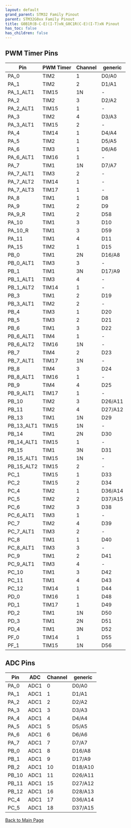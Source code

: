 ```yaml
---
layout: default
grand_parent: STM32 Family Pinout
parent: STM32G0xx Family Pinout
title: G0B1R(B-C-E)(I-T)xN_G0C1R(C-E)(I-T)xN Pinout
has_toc: false
has_children: false
---
```


## PWM Timer Pins

| Pin | PWM Timer | Channel | generic |
| --- | --- | --- | --- |
| PA_0 | TIM2 | 1 | D0/A0 |
| PA_1 | TIM2 | 2 | D1/A1 |
| PA_1_ALT1 | TIM15 | 1N | - |
| PA_2 | TIM2 | 3 | D2/A2 |
| PA_2_ALT1 | TIM15 | 1 | - |
| PA_3 | TIM2 | 4 | D3/A3 |
| PA_3_ALT1 | TIM15 | 2 | - |
| PA_4 | TIM14 | 1 | D4/A4 |
| PA_5 | TIM2 | 1 | D5/A5 |
| PA_6 | TIM3 | 1 | D6/A6 |
| PA_6_ALT1 | TIM16 | 1 | - |
| PA_7 | TIM1 | 1N | D7/A7 |
| PA_7_ALT1 | TIM3 | 2 | - |
| PA_7_ALT2 | TIM14 | 1 | - |
| PA_7_ALT3 | TIM17 | 1 | - |
| PA_8 | TIM1 | 1 | D8 |
| PA_9 | TIM1 | 2 | D9 |
| PA_9_R | TIM1 | 2 | D58 |
| PA_10 | TIM1 | 3 | D10 |
| PA_10_R | TIM1 | 3 | D59 |
| PA_11 | TIM1 | 4 | D11 |
| PA_15 | TIM2 | 1 | D15 |
| PB_0 | TIM1 | 2N | D16/A8 |
| PB_0_ALT1 | TIM3 | 3 | - |
| PB_1 | TIM1 | 3N | D17/A9 |
| PB_1_ALT1 | TIM3 | 4 | - |
| PB_1_ALT2 | TIM14 | 1 | - |
| PB_3 | TIM1 | 2 | D19 |
| PB_3_ALT1 | TIM2 | 2 | - |
| PB_4 | TIM3 | 1 | D20 |
| PB_5 | TIM3 | 2 | D21 |
| PB_6 | TIM1 | 3 | D22 |
| PB_6_ALT1 | TIM4 | 1 | - |
| PB_6_ALT2 | TIM16 | 1N | - |
| PB_7 | TIM4 | 2 | D23 |
| PB_7_ALT1 | TIM17 | 1N | - |
| PB_8 | TIM4 | 3 | D24 |
| PB_8_ALT1 | TIM16 | 1 | - |
| PB_9 | TIM4 | 4 | D25 |
| PB_9_ALT1 | TIM17 | 1 | - |
| PB_10 | TIM2 | 3 | D26/A11 |
| PB_11 | TIM2 | 4 | D27/A12 |
| PB_13 | TIM1 | 1N | D29 |
| PB_13_ALT1 | TIM15 | 1N | - |
| PB_14 | TIM1 | 2N | D30 |
| PB_14_ALT1 | TIM15 | 1 | - |
| PB_15 | TIM1 | 3N | D31 |
| PB_15_ALT1 | TIM15 | 1N | - |
| PB_15_ALT2 | TIM15 | 2 | - |
| PC_1 | TIM15 | 1 | D33 |
| PC_2 | TIM15 | 2 | D34 |
| PC_4 | TIM2 | 1 | D36/A14 |
| PC_5 | TIM2 | 2 | D37/A15 |
| PC_6 | TIM2 | 3 | D38 |
| PC_6_ALT1 | TIM3 | 1 | - |
| PC_7 | TIM2 | 4 | D39 |
| PC_7_ALT1 | TIM3 | 2 | - |
| PC_8 | TIM1 | 1 | D40 |
| PC_8_ALT1 | TIM3 | 3 | - |
| PC_9 | TIM1 | 2 | D41 |
| PC_9_ALT1 | TIM3 | 4 | - |
| PC_10 | TIM1 | 3 | D42 |
| PC_11 | TIM1 | 4 | D43 |
| PC_12 | TIM14 | 1 | D44 |
| PD_0 | TIM16 | 1 | D48 |
| PD_1 | TIM17 | 1 | D49 |
| PD_2 | TIM1 | 1N | D50 |
| PD_3 | TIM1 | 2N | D51 |
| PD_4 | TIM1 | 3N | D52 |
| PF_0 | TIM14 | 1 | D55 |
| PF_1 | TIM15 | 1N | D56 |


## ADC Pins

| Pin | ADC | Channel | generic |
| --- | --- | --- | --- |
| PA_0 | ADC1 | 0 | D0/A0 |
| PA_1 | ADC1 | 1 | D1/A1 |
| PA_2 | ADC1 | 2 | D2/A2 |
| PA_3 | ADC1 | 3 | D3/A3 |
| PA_4 | ADC1 | 4 | D4/A4 |
| PA_5 | ADC1 | 5 | D5/A5 |
| PA_6 | ADC1 | 6 | D6/A6 |
| PA_7 | ADC1 | 7 | D7/A7 |
| PB_0 | ADC1 | 8 | D16/A8 |
| PB_1 | ADC1 | 9 | D17/A9 |
| PB_2 | ADC1 | 10 | D18/A10 |
| PB_10 | ADC1 | 11 | D26/A11 |
| PB_11 | ADC1 | 15 | D27/A12 |
| PB_12 | ADC1 | 16 | D28/A13 |
| PC_4 | ADC1 | 17 | D36/A14 |
| PC_5 | ADC1 | 18 | D37/A15 |


[Back to Main Page](../../)